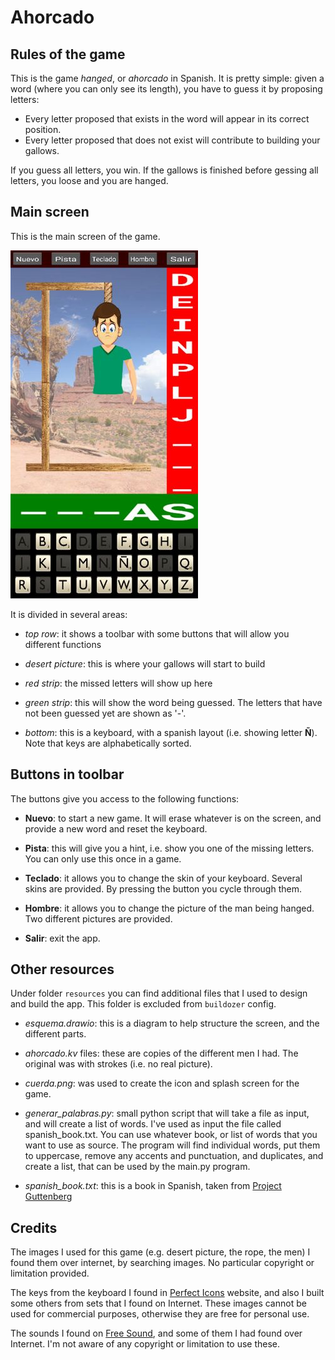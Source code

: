 # Ahorcado

## Rules of the game

This is the game _hanged_, or _ahorcado_ in Spanish. It is pretty simple: given a word (where you can only see its length), you have to guess it by proposing letters:

  - Every letter proposed that exists in the word will appear in its correct position.
  - Every letter proposed that does not exist will contribute to building your gallows.

If you guess all letters, you win. If the gallows is finished before gessing all letters, you loose and you are hanged.


## Main screen

This is the main screen of the game.

![screenshot](../img/ahorcado_screen.jpg)

It is divided in several areas:

- _top row_: it shows a toolbar with some buttons that will allow you different functions

- _desert picture_: this is where your gallows will start to build

- _red strip_: the missed letters will show up here

- _green strip_: this will show the word being guessed. The letters that have not been guessed yet are shown as '-'.

- _bottom_: this is a keyboard, with a spanish layout (i.e. showing letter **Ñ**). Note that keys are alphabetically sorted.


## Buttons in toolbar

The buttons give you access to the following functions:

  - **Nuevo**: to start a new game. It will erase whatever is on the screen, and provide a new word and reset the keyboard.

  - **Pista**: this will give you a hint, i.e. show you one of the missing letters. You can only use this once in a game.

  - **Teclado**: it allows you to change the skin of your keyboard. Several skins are provided. By pressing the button you cycle through them.

  - **Hombre**: it allows you to change the picture of the man being hanged. Two different pictures are provided.

  - **Salir**: exit the app.

## Other resources

Under folder `resources` you can find additional files that I used to design and build the app. This folder is excluded from `buildozer` config.

- _esquema.drawio_: this is a diagram to help structure the screen, and the different parts.

- _ahorcado.kv_ files: these are copies of the different men I had. The original was with strokes (i.e. no real picture).

- _cuerda.png_: was used to create the icon and splash screen for the game.

- _generar_palabras.py_: small python script that will take a file as input, and will create a list of words. I've used as input the file called spanish_book.txt. You can use whatever book, or list of words that you want to use as source. The program will find individual words, put them to uppercase, remove any accents and punctuation, and duplicates, and create a list, that can be used by the main.py program.

- _spanish_book.txt_: this is a book in Spanish, taken from [Project Guttenberg](http://www.gutenberg.org/)


## Credits

The images I used for this game (e.g. desert picture, the rope, the men) I found them over internet, by searching images. No particular copyright or limitation provided.

The keys from the keyboard I found in [Perfect Icons](http://www.perfect-icons.com/index.htm) website, and also I built some others from sets that I found on Internet. These images cannot be used for commercial purposes, otherwise they are free for personal use.

The sounds I found on [Free Sound](https://freesound.org/), and some of them I had found over Internet. I'm not aware of any copyright or limitation to use these.
